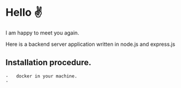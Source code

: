 # Hello ✌

I am happy to meet you again.

Here is a backend server application written in node.js and express.js

## Installation procedure.
    -   docker in your machine.
    -   